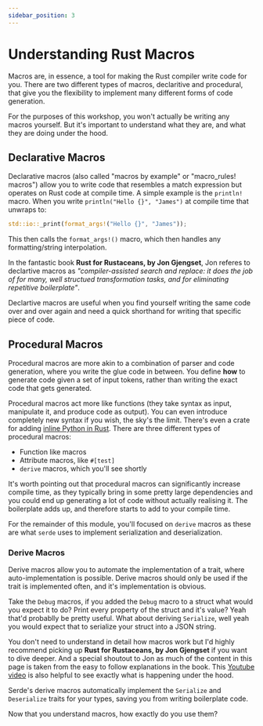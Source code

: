 ```yaml
---
sidebar_position: 3
---
```


# Understanding Rust Macros

Macros are, in essence, a tool for making the Rust compiler write code for you. There are two different types of macros, declaritive and procedural, that give you the flexibility to implement many different forms of code generation.

For the purposes of this workshop, you won't actually be writing any macros yourself. But it's important to understand what they are, and what they are doing under the hood.

## Declarative Macros

Declarative macros (also called "macros by example" or "macro_rules! macros") allow you to write code that resembles a match expression but operates on Rust code at compile time. A simple example is the `println!` macro. When you write `println("Hello {}", "James")` at compile time that unwraps to:

```rust showLineNumbers
std::io::_print(format_args!("Hello {}", "James"));
```

This then calls the `format_args!()` macro, which then handles any formatting/string interpolation.

In the fantastic book **Rust for Rustaceans, by Jon Gjengset**, Jon referes to declartive macros as *"compiler-assisted search and replace: it does the job of for many, well structued transformation tasks, and for eliminating repetitive boilerplate"*.

Declartive macros are useful when you find yourself writing the same code over and over again and need a quick shorthand for writing that specific piece of code.

## Procedural Macros

Procedural macros are more akin to a combination of parser and code generation, where you write the glue code in between. You define **how** to generate code given a set of input tokens, rather than writing the exact code that gets generated.

Procedural macros act more like functions (they take syntax as input, manipulate it, and produce code as output). You can even introduce completely new syntax if you wish, the sky's the limit. There's even a crate for adding [inline Python in Rust](https://docs.rs/inline-python/latest/inline_python/). There are three different types of procedural macros:

- Function like macros
- Attribute macros, like `#[test]` 
- `derive` macros, which you'll see shortly

It's worth pointing out that procedural macros can significantly increase compile time, as they typically bring in some pretty large dependencies and you could end up generating a lot of code without actually realising it. The boilerplate adds  up, and therefore starts to add to your compile time.

For the remainder of this module, you'll focused on `derive` macros as these are what `serde` uses to implement serialization and deserialization.

### Derive Macros

Derive macros allow you to automate the implementation of a trait, where auto-implementation is possible. Derive macros should only be used if the trait is implemented often, and it's implementation is obvious.

Take the `Debug` macros, if you added the `Debug` macro to a struct what would you expect it to do? Print every property of the struct and it's value? Yeah that'd probablly be pretty useful. What about deriving `Serialize`, well yeah you would expect that to serialize your struct into a JSON string.

You don't need to understand in detail how macros work but I'd highly recommend picking up **Rust for Rustaceans, by Jon Gjengset** if you want to dive deeper. And a special shoutout to Jon as much of the content in this page is taken from the easy to follow explanations in the book. This [Youtube video](https://www.youtube.com/watch?v=Zmoy65pcHlk) is also helpful to see exactly what is happening under the hood.

Serde's derive macros automatically implement the `Serialize` and `Deserialize` traits for your types, saving you from writing boilerplate code.

Now that you understand macros, how exactly do you use them?
